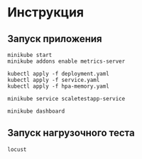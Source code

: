 # Инструкция

## Запуск приложения

```
minikube start
minikube addons enable metrics-server

kubectl apply -f deployment.yaml
kubectl apply -f service.yaml
kubectl apply -f hpa-memory.yaml

minikube service scaletestapp-service

minikube dashboard
```

## Запуск нагрузочного теста

```
locust
```